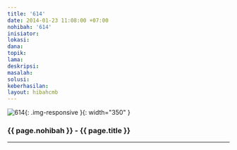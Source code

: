 ```yaml
---
title: '614'
date: 2014-01-23 11:08:00 +07:00
nohibah: '614'
inisiator: 
lokasi: 
dana: 
topik: 
lama: 
deskripsi: 
masalah: 
solusi: 
keberhasilan: 
layout: hibahcmb
---
```


![614](/static/img/hibahcmb/614.png){: .img-responsive }{: width="350" }

### {{ page.nohibah }} - {{ page.title }}

---
